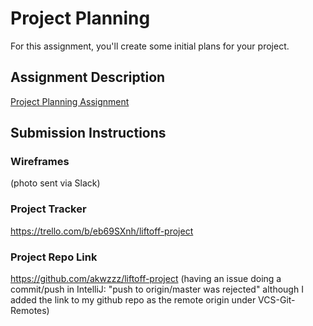 # Project Planning
For this assignment, you'll create some initial plans for your project.

## Assignment Description
[Project Planning Assignment](https://education.launchcode.org/liftoff/assignments/planning/)

## Submission Instructions

### Wireframes

(photo sent via Slack)

### Project Tracker

https://trello.com/b/eb69SXnh/liftoff-project

### Project Repo Link

https://github.com/akwzzz/liftoff-project (having an issue doing a commit/push in IntelliJ: "push to origin/master was rejected" although I added the link to my github repo as the remote origin under VCS-Git-Remotes)
